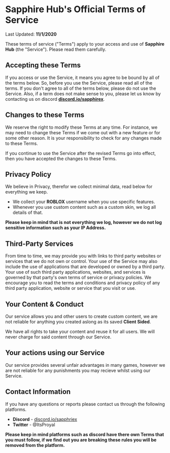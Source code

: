 # **Sapphire Hub**'s Official Terms of Service


Last Updated: **11/1/2020**

These terms of service ("Terms") apply to your access and use of **Sapphire Hub** (the "Service"). Please read them carefully.

## Accepting these Terms

If you access or use the Service, it means you agree to be bound by all of the terms below. So, before you use the Service, please read all of the terms. If you don't agree to all of the terms below, please do not use the Service. Also, if a term does not make sense to you, please let us know by contacting us on discord [**discord.io/sapphirex**](discord.io/sapphirex).

## Changes to these Terms

We reserve the right to modify these Terms at any time. For instance, we may need to change these Terms if we come out with a new feature or for some other reason.
It is your responsibility to check for any changes made to these Terms.

If you continue to use the Service after the revised Terms go into effect, then you have accepted the changes to these Terms.

## Privacy Policy

We believe in Privacy, therefor we collect minimal data, read below for everything we keep.

* We collect your **ROBLOX** username when you use specific features.
* Whenever you use custom content such as a custom skin, we log all details of that.

**Please keep in mind that is not everything we log, however we do not log sensitive information such as your IP Address.**

## Third-Party Services

From time to time, we may provide you with links to third party websites or services that we do not own or control. Your use of the Service may also include the use of applications that are developed or owned by a third party. Your use of such third party applications, websites, and services is governed by that party's own terms of service or privacy policies. We encourage you to read the terms and conditions and privacy policy of any third party application, website or service that you visit or use.


## Your Content & Conduct

Our service allows you and other users to create custom content, we are not reliable for anything you created aslong as its saved **Client Sided**.

We have all rights to take your content and reuse it for all users. We will never charge for said content through our Service.

## Your actions using our Service

Our service provides several unfair advantages in many games, however we are not reliable for any punishments you may recieve whilst using our Service.


## Contact Information

If you have any questions or reports please contact us through the following platforms.

* **Discord** - [discord.io/sapphriex](discord.io/sapphirex)
* **Twitter** - @ItsProyal



**Please keep in mind platforms such as discord have there own Terms that you must follow, if we find out you are breaking these rules you will be removed from the platform.**
